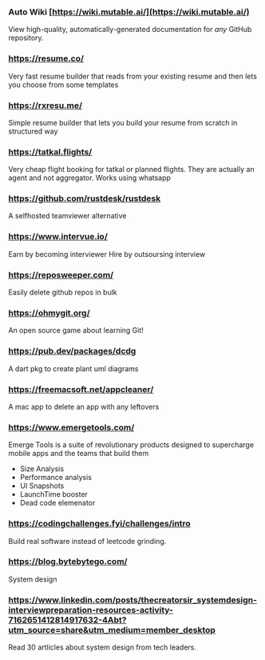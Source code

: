 ### Auto Wiki [https://wiki.mutable.ai/](https://wiki.mutable.ai/)

View high-quality, automatically-generated documentation for *any* GitHub repository.

### https://resume.co/

Very fast resume builder that reads from your existing resume and  then lets you choose from some templates

### https://rxresu.me/

Simple resume builder that lets you build your resume from scratch in structured way

### https://tatkal.flights/
Very cheap flight booking for tatkal or planned flights. They are actually an agent and not aggregator.
Works using whatsapp

### https://github.com/rustdesk/rustdesk

A selfhosted teamviewer alternative

### https://www.intervue.io/

Earn by becoming interviewer
Hire by outsoursing interview

### https://reposweeper.com/

Easily delete github repos in bulk

### https://ohmygit.org/

An open source game about learning Git!

### https://pub.dev/packages/dcdg

A dart pkg to create plant uml diagrams 


### https://freemacsoft.net/appcleaner/

A mac app to delete an app with any leftovers

### https://www.emergetools.com/

Emerge Tools is a suite of revolutionary products designed to
supercharge mobile apps and the teams that build them

- Size Analysis
- Performance analysis
- UI Snapshots
- LaunchTime booster
- Dead code elemenator

### https://codingchallenges.fyi/challenges/intro

Build real software instead of leetcode grinding.

### https://blog.bytebytego.com/

System design

### https://www.linkedin.com/posts/thecreatorsir_systemdesign-interviewpreparation-resources-activity-7162651412814917632-4Abt?utm_source=share&utm_medium=member_desktop

Read 30 artlicles about system design from tech leaders.
